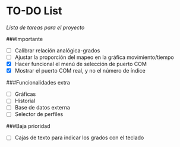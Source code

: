 TO-DO List
==========

*Lista de tareas para el proyecto*

###Importante
- [ ] Calibrar relación analógica-grados
- [ ] Ajustar la proporción del mapeo en la gráfica movimiento/tiempo
- [x] Hacer funcional el menú de selección de puerto COM
- [x] Mostrar el puerto COM real, y no el número de índice

###Funcionalidades extra
- [ ] Gráficas
- [ ] Historial
- [ ] Base de datos externa
- [ ] Selector de perfiles

###Baja prioridad
- [ ] Cajas de texto para indicar los grados con el teclado
